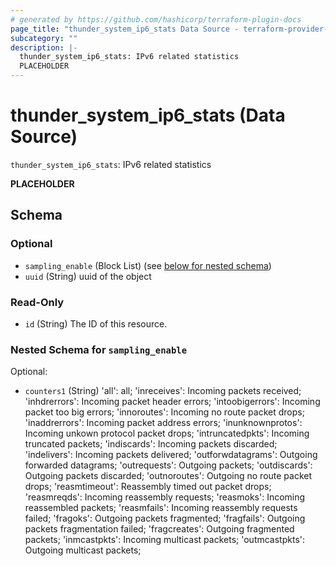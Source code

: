 ```yaml
---
# generated by https://github.com/hashicorp/terraform-plugin-docs
page_title: "thunder_system_ip6_stats Data Source - terraform-provider-thunder"
subcategory: ""
description: |-
  thunder_system_ip6_stats: IPv6 related statistics
  PLACEHOLDER
---
```


# thunder_system_ip6_stats (Data Source)

`thunder_system_ip6_stats`: IPv6 related statistics

__PLACEHOLDER__



<!-- schema generated by tfplugindocs -->
## Schema

### Optional

- `sampling_enable` (Block List) (see [below for nested schema](#nestedblock--sampling_enable))
- `uuid` (String) uuid of the object

### Read-Only

- `id` (String) The ID of this resource.

<a id="nestedblock--sampling_enable"></a>
### Nested Schema for `sampling_enable`

Optional:

- `counters1` (String) 'all': all; 'inreceives': Incoming packets received; 'inhdrerrors': Incoming packet header errors; 'intoobigerrors': Incoming packet too big errors; 'innoroutes': Incoming no route packet drops; 'inaddrerrors': Incoming packet address errors; 'inunknownprotos': Incoming unkown protocol packet drops; 'intruncatedpkts': Incoming truncated packets; 'indiscards': Incoming packets discarded; 'indelivers': Incoming packets delivered; 'outforwdatagrams': Outgoing forwarded datagrams; 'outrequests': Outgoing packets; 'outdiscards': Outgoing packets discarded; 'outnoroutes': Outgoing no route packet drops; 'reasmtimeout': Reassembly timed out packet drops; 'reasmreqds': Incoming reassembly requests; 'reasmoks': Incoming reassembled packets; 'reasmfails': Incoming reassembly requests failed; 'fragoks': Outgoing packets fragmented; 'fragfails': Outgoing packets fragmentation failed; 'fragcreates': Outgoing fragmented packets; 'inmcastpkts': Incoming multicast packets; 'outmcastpkts': Outgoing multicast packets;


